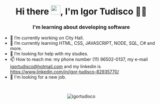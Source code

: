 <h1 align="center">Hi there <img src="https://raw.githubusercontent.com/kaueMarques/kaueMarques/master/hi.gif" width="30px">, I'm Igor Tudisco 👨‍💻</h1>
<h3 align="center">I'm learning about developing software</h3>


- 🔭 I’m currently working on City Hall.
- 🌱 I’m currently learning HTML, CSS, JAVASCRIPT, NODE, SQL, C# and more.
- 🤔 I’m looking for help with my studies.
- 📫 How to reach me: my phone number (11) 96502-0137, my e-mail igortudisco@hotmail.com and my linkedin is https://www.linkedin.com/in/igor-tudisco-82935770/
- :briefcase: I'm looking for a new job.
<br>

<p align="center">
<img src="https://github-readme-stats.vercel.app/api/top-langs/?username=igortudisco&layout=compact&show_icons=true&theme=radical" alt="igortudisco"/> 
</p>

<!-- <p align="left">
-- <img src="https://raw.githubusercontent.com/devicons/devicon/master/icons/react/react-original-wordmark.svg" alt="react" width="20" height="20"/> --
<img src="https://raw.githubusercontent.com/devicons/devicon/master/icons/css3/css3-plain-wordmark.svg" alt="css3"  width="20" height="20"/>
<img src="https://raw.githubusercontent.com/devicons/devicon/master/icons/html5/html5-original-wordmark.svg" alt="html5"  width="20" height="20"/>
<img src="https://raw.githubusercontent.com/devicons/devicon/master/icons/javascript/javascript-original.svg" alt="javascript" width="20" height="20"/>
<img src="https://raw.githubusercontent.com/devicons/devicon/master/icons/postgresql/postgresql-original-wordmark.svg" alt="postgresql" width="20" height="20"/>
<img src="https://raw.githubusercontent.com/devicons/devicon/master/icons/nodejs/nodejs-original-wordmark.svg" alt="nodejs" width="20" height="20"/></p><p align="center">
<img src="https://github-readme-stats.vercel.app/api?username=igortudisco&show_icons=true" alt="igortudisco"/> 
</p> -->
